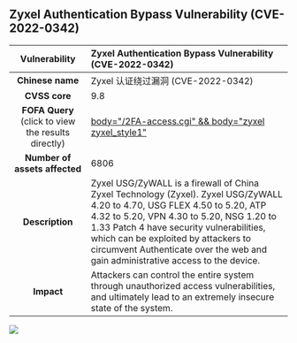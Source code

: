 ## Zyxel Authentication Bypass Vulnerability (CVE-2022-0342)

|   **Vulnerability**  | **Zyxel Authentication Bypass Vulnerability (CVE-2022-0342)**  |
| :----:   | :-----|
|  **Chinese name**  | Zyxel 认证绕过漏洞 (CVE-2022-0342) |
| **CVSS core**  | 9.8 |
| **FOFA Query**  (click to view the results directly)| [body="/2FA-access.cgi" && body="zyxel zyxel_style1"](https://fofa.info/result?qbase64=Ym9keT0iLzJGQS1hY2Nlc3MuY2dpIiAmJiBib2R5PSJ6eXhlbCB6eXhlbF9zdHlsZTEi) |
| **Number of assets affected**  | 6806 |
| **Description**  | Zyxel USG/ZyWALL is a firewall of China Zyxel Technology (Zyxel). Zyxel USG/ZyWALL 4.20 to 4.70, USG FLEX 4.50 to 5.20, ATP 4.32 to 5.20, VPN 4.30 to 5.20, NSG 1.20 to 1.33 Patch 4 have security vulnerabilities, which can be exploited by attackers to circumvent Authenticate over the web and gain administrative access to the device. |
| **Impact** | Attackers can control the entire system through unauthorized access vulnerabilities, and ultimately lead to an extremely insecure state of the system. |

![](https://s3.bmp.ovh/imgs/2023/04/01/ca2c23fcafe64c05.gif)
